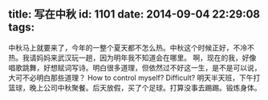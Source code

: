 title: 写在中秋
id: 1101
date: 2014-09-04 22:29:08
tags:
---

 中秋马上就要来了，今年的一整个夏天都不怎么热。中秋这个时候正好，不冷不热。我请妈妈来武汉玩一趟，因为明年我不知道会在哪里。
 啊，现在的我，好像唱歌跳舞，好想赋词写诗。明白很多道理，但依然过不好这一生，是不是可以说，大可不必明白那些道理？
 How to control myself? Difficult?
 明天半天班，下午打篮球，晚上公司中秋聚餐。后天放假，买了个足球。打算没事去踢踢。锻炼身体。
 